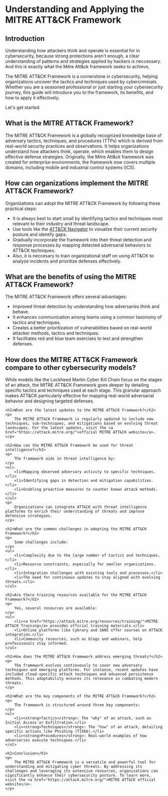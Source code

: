 <!DOCTYPE html>
<html lang="en">
<head>
    <meta charset="UTF-8">
    <meta name="viewport" content="width=device-width, initial-scale=1.0">
    <meta name="description" content="Discover everything about the MITRE ATT&CK Framework, including its purpose, implementation, challenges, and benefits in enhancing cybersecurity strategies.">
    <meta name="keywords" content="MITRE ATT&CK, cybersecurity framework, threat detection, cyber defense, TTPs, cyber intelligence, MITRE ATT&CK benefits">
    <meta name="author" content="Isaac Ijuo Cybersecurity Enthusiast">
    <meta name="robots" content="index, follow">
    
</head>
<body>
<h1>Understanding and Applying the MITRE ATT&CK Framework</h1>

<h2>Introduction</h2>
<p>
Understanding how attackers think and operate is essential for in cybersecurity, because strong protections aren't enough, a clear understanding of patterns and strategies applied by hackers is neccessary. And this is exactly what the Mitre Att&ck framework seeks to achieve,

The MITRE ATT&CK Framework is a cornerstone in cybersecurity, helping organizations uncover the tactics and techniques used by cybercriminals. Whether you are a seasoned professional or just starting your cybersecurity journey, this guide will introduce you to the framework, its benefits, and how to apply it effectively. 

Let's get started.
</p>

<h2>What is the MITRE ATT&CK Framework?</h2>
    <p>
The MITRE ATT&CK Framework is a globally recognized knowledge base of adversary tactics, techniques, and procedures (TTPs) which is derived from real-world security practices and observations. It helps organizations understand how attackers think, operate, which enables them to design effective defense strategies. Originally, the Mitre Att&ck framework was created for enterprise environments, the framework now covers multiple domains, including mobile and industrial control systems (ICS).
    </p>

<h2>How can organizations implement the MITRE ATT&CK Framework?</h2>
    <p>
        Organizations can adopt the MITRE ATT&CK Framework by following these practical steps:
    </p>
<ul>
<li>It is always best to start small by identifying tactics and techniques most relevant to their industry and threat landscape.</li>
 <li>Use tools like the <a href="https://github.com/mitre-attack/attack-navigator">ATT&CK Navigator</a> to visualize their current security posture and identify gaps.</li>
<li>Gradually incorporate the framework into their threat detection and response processes by mapping detected adversarial behaviors to ATT&CK techniques.</li>

<li>Also, it is neccesary to train organizational staff on using ATT&CK to analyze incidents and prioritize defenses effectively.</li>
</ul>

<h2>What are the benefits of using the MITRE ATT&CK Framework?</h2>
    <p>
        The MITRE ATT&CK Framework offers several advantages:
    </p>
    <ul>
        <li>Improved threat detection by understanding how adversaries think and behave.</li>
        <li>It enhances communication among teams using a common taxonomy of tactics and techniques.</li>
        <li>Creates a better prioritization of vulnerabilities based on real-world attacker methods, tactics and techniques.</li>
        <li>It facilitates red and blue team exercises to test and strengthen defenses.</li>
    </ul>

<h2>How does the MITRE ATT&CK Framework compare to other cybersecurity models?</h2>
    <p>
        While models like the Lockheed Martin Cyber Kill Chain focus on the stages of an attack, the MITRE ATT&CK Framework goes deeper by detailing specific tactics and techniques used at each stage. This granular approach makes ATT&CK particularly effective for mapping real-world adversarial behavior and designing targeted defenses.
    </p>

    <h2>What are the latest updates to the MITRE ATT&CK Framework?</h2>
    <p>
        The MITRE ATT&CK Framework is regularly updated to include new techniques, sub-techniques, and mitigations based on evolving threat landscapes. For the latest updates, visit the <a href="https://attack.mitre.org/">official MITRE ATT&CK website</a>.
    </p>

    <h2>How can the MITRE ATT&CK Framework be used for threat intelligence?</h2>
    <p>
        The framework aids in threat intelligence by:
    </p>
    <ul>
        <li>Mapping observed adversary activity to specific techniques.</li>
        <li>Identifying gaps in detection and mitigation capabilities.</li>
        <li>Enabling proactive measures to counter known attack methods.</li>
    </ul>
    <p>
        Organizations can integrate ATT&CK with threat intelligence platforms to enrich their understanding of threats and improve defensive strategies.
    </p>

    <h2>What are the common challenges in adopting the MITRE ATT&CK Framework?</h2>
    <p>
        Some challenges include:
    </p>
    <ul>
        <li>Complexity due to the large number of tactics and techniques.</li>
        <li>Resource constraints, especially for smaller organizations.</li>
        <li>Integration challenges with existing tools and processes.</li>
        <li>The need for continuous updates to stay aligned with evolving threats.</li>
    </ul>

    <h2>Are there training resources available for the MITRE ATT&CK Framework?</h2>
    <p>
        Yes, several resources are available:
    </p>
    <ul>
        <li><a href="https://attack.mitre.org/resources/training/">MITRE ATT&CK Training</a> provides official training materials.</li>
        <li>Online platforms like Cybrary and SANS offer courses on ATT&CK integration.</li>
        <li>Community resources, such as blogs and webinars, help professionals stay informed.
    </ul>

    <h2>How does the MITRE ATT&CK Framework address emerging threats?</h2>
    <p>
        The framework evolves continuously to cover new adversary techniques and emerging platforms. For instance, recent updates have included cloud-specific attack techniques and advanced persistence methods. This adaptability ensures its relevance in combating modern threats.
    </p>

    <h2>What are the key components of the MITRE ATT&CK Framework?</h2>
    <p>
        The framework is structured around three key components:
    </p>
    <ul>
        <li><strong>Tactics</strong>: The "why" of an attack, such as Initial Access or Exfiltration.</li>
        <li><strong>Techniques</strong>: The "how" of an attack, detailing specific actions like Phishing (T1566).</li>
        <li><strong>Procedures</strong>: Real-world examples of how adversaries execute techniques.</li>
    </ul>

    <h2>Conclusion</h2>
    <p>
        The MITRE ATT&CK Framework is a versatile and powerful tool for understanding and mitigating cyber threats. By addressing its challenges and leveraging its extensive resources, organizations can significantly enhance their cybersecurity posture. To learn more, visit the <a href="https://attack.mitre.org/">MITRE ATT&CK official website</a>.
    </p>
</body>
</html>
